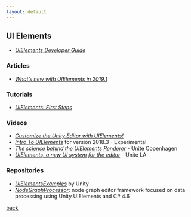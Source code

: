 ```yaml
---
layout: default
---
```


## UI Elements

* _[UIElements Developer Guide](https://docs.unity3d.com/Manual/UIElements.html)_

### Articles

* _[What’s new with UIElements in 2019.1](https://blogs.unity3d.com/2019/04/23/whats-new-with-uielements-in-2019-1/)_

### Tutorials

* _[UIElements: First Steps](https://learn.unity.com/tutorial/uielements-first-steps)_

### Videos

* _[Customize the Unity Editor with UIElements!](https://www.youtube.com/watch?v=CZ39btQ0XlE)_
* _[Intro To UIElements](https://www.youtube.com/watch?v=sVEmJ5-dr5E)_ for version 2018.3 - Experimental
* _[The science behind the UIElements Renderer](https://www.youtube.com/watch?v=zeCdVmfGUN0)_ - Unite Copenhagen
* _[UIElements, a new UI system for the editor](https://www.youtube.com/watch?v=MNNURw0LeoQ&feature=youtu.be)_ - Unite LA

### Repositories

* _[UIElementsExamples](https://github.com/Unity-Technologies/UIElementsExamples)_ by Unity
* _[NodeGraphProcessor](https://github.com/alelievr/NodeGraphProcessor)_: node graph editor framework focused on data processing using Unity UIElements and C# 4.6

[back](../)
